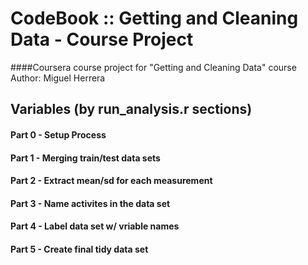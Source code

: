 # CodeBook :: Getting and Cleaning Data - Course Project
####Coursera course project for "Getting and Cleaning Data" course
Author: Miguel Herrera

## Variables (by run_analysis.r sections)
#### Part 0 - Setup Process

#### Part 1 - Merging train/test data sets

#### Part 2 - Extract mean/sd for each measurement

#### Part 3 - Name activites in the data set

#### Part 4 - Label data set w/ vriable names

#### Part 5 - Create final tidy data set